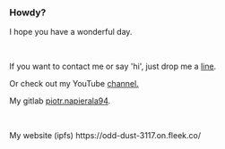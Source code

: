 ### Howdy?

<p>I hope you have a wonderful day.</p> 
</br>
<p>If you want to contact me or say 'hi', just drop me a <a href="mailto:p.napierala@mailfence.com">line</a>.</p>
<p>Or check out my YouTube <a href="https://www.youtube.com/channel/UCjQS5rdafvKW72D4uM_-MUQ" target="_blank" rel="nofollow">channel.</a></p>
<p>My gitlab <a href="https://gitlab.com/piotr.napierala94" rel="nofollow" target="_blank">piotr.napierala94</a>.</p>
<br/>
<p>My website
   (ipfs) https://odd-dust-3117.on.fleek.co/
</p>
